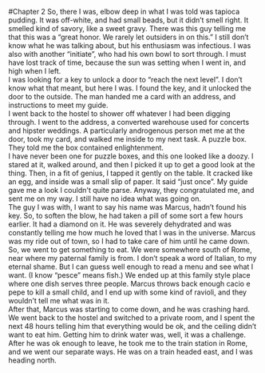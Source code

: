 #Chapter 2
So, there I was, elbow deep in what I was told was tapioca pudding.  It was off-white, and had small beads, but it didn’t smell right.  It smelled kind of savory, like a sweet gravy.  There was this guy telling me that this was a “great honor.  We rarely let outsiders in on this.”  I still don’t know what he was talking about, but his enthusiasm was infectious.  I was also with another “initiate”, who had his own bowl to sort through.  I must have lost track of time, because the sun was setting when I went in, and high when I left.  
I was looking for a key to unlock a door to “reach the next level”.  I don’t know what that meant, but here I was.  I found the key, and it unlocked the door to the outside.  The man handed me a card with an address, and instructions to meet my guide.  
I went back to the hostel to shower off whatever I had been digging through.
I went to the address, a converted warehouse used for concerts and hipster weddings.  A particularly androgenous person met me at the door, took my card, and walked me inside to my next task.  A puzzle box.  They told me the box contained enlightenment.  
I have never been one for puzzle boxes, and this one looked like a doozy.  I stared at it, walked around, and then I picked it up to get a good look at the thing.  Then, in a fit of genius, I tapped it gently on the table.  It cracked like an egg, and inside was a small slip of paper.  It said “just once”.  My guide gave me a look I couldn't quite parse.  Anyway, they congratulated me, and sent me on my way.  I still have no idea what was going on.  
The guy I was with, I want to say his name was Marcus, hadn’t found his key.  So, to soften the blow, he had taken a pill of some sort a few hours earlier.  It had a diamond on it.  He was severely dehydrated and was constantly telling me how much he loved that I was in the universe.  Marcus was my ride out of town, so I had to take care of him until he came down.
So, we went to get something to eat.  We were somewhere south of Rome, near where my paternal family is from.  I don’t speak a word of Italian, to my eternal shame.  But I can guess well enough to read a menu and see what I want.  (I know “pesce” means fish.)
We ended up at this family style place where one dish serves three people.  Marcus throws back enough cacio e pepe to kill a small child, and I end up with some kind of ravioli, and they wouldn’t tell me what was in it.  
After that, Marcus was starting to come down, and he was crashing hard.  We went back to the hostel and switched to a private room, and I spent the next 48 hours telling him that everything would be ok, and the ceiling didn’t want to eat him.  Getting him to drink water was, well, it was a challenge.  After he was ok enough to leave, he took me to the train station in Rome, and we went our separate ways.  He was on a train headed east, and I was heading north.  
